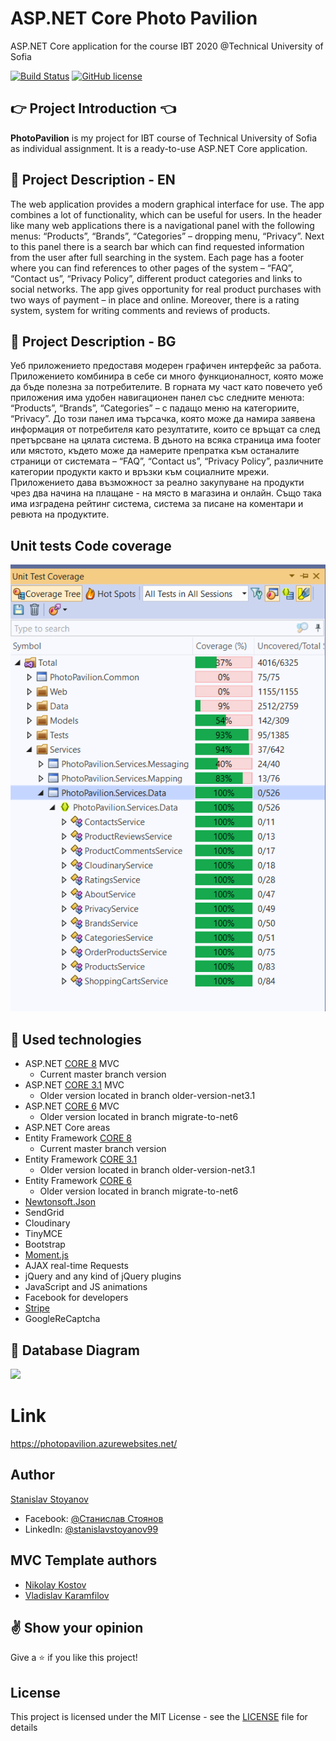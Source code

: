 # ASP.NET Core Photo Pavilion
ASP.NET Core application for the course IBT 2020 @Technical University of Sofia

[![Build Status](https://dev.azure.com/slavkata99/Photo%20Pavilion/_apis/build/status/stanislavstoyanov99.PhotoPavilion%20(3)?branchName=master)](https://dev.azure.com/slavkata99/Photo%20Pavilion/_build/latest?definitionId=4&branchName=master)
[![GitHub license](https://img.shields.io/github/license/stanislavstoyanov99/PhotoPavilion?color=brightgreen)](https://github.com/stanislavstoyanov99/PhotoPavilion/blob/master/LICENSE)

## :point_right: Project Introduction :point_left:

**PhotoPavilion** is my project for IBT course of Technical University of Sofia as individual assignment. It is a ready-to-use ASP.NET Core application.

## :pencil: Project Description - EN
The web application provides a modern graphical interface for use. The app combines a lot of functionality, which can be useful for users. In the header like many web applications there is a navigational panel with the following menus: “Products”, “Brands”, “Categories” – dropping menu, “Privacy”. Next to this panel there is a search bar which can find requested information from the user after full searching in the system. Each page has a footer where you can find references to other pages of the system – “FAQ”, “Contact us”, “Privacy Policy”, different product categories and links to social networks. The app gives opportunity for real product purchases with two ways of payment – in place and online. Moreover, there is a rating system, system for writing comments and reviews of products.

## :pencil: Project Description - BG
Уеб приложението предоставя модерен графичен интерфейс за работа. Приложението комбинира в себе си много функционалност, която може да бъде полезна за потребителите. В горната му част като повечето уеб приложения има удобен навигационен панел със следните менюта: “Products”, “Brands”, “Categories” – с падащо меню на категориите, “Privacy”. До този панел има търсачка, която може да намира заявена информация от потребителя като резултатите, които се връщат са след претърсване на цялата система. В дъното на всяка страница има footer или мястото, където може да намерите препратка към останалите страници от системата – “FAQ”, “Contact us”, “Privacy Policy”, различните категории продукти както и връзки към социалните мрежи. Приложението дава възможност за реално закупуване на продукти чрез два начина на плащане - на място в магазина и онлайн. Също така има изградена рейтинг система, система за писане на коментари и ревюта на продуктите.

## Unit tests Code coverage

![Code coverage](https://github.com/stanislavstoyanov99/PhotoPavilion/blob/master/tests-code-coverage.png)

## :hammer: Used technologies
- ASP.NET [CORE 8](https://dotnet.microsoft.com/en-us/download/dotnet/8.0) MVC
    * Current master branch version
- ASP.NET [CORE 3.1](https://dotnet.microsoft.com/download/dotnet-core/3.1 "CORE 3.1") MVC
    * Older version located in branch older-version-net3.1
- ASP.NET [CORE 6](https://dotnet.microsoft.com/en-us/download/dotnet/6.0) MVC
    * Older version located in branch migrate-to-net6
- ASP.NET Core areas
- Entity Framework [CORE 8](https://learn.microsoft.com/en-us/ef/core/what-is-new/ef-core-8.0/whatsnew "CORE 8")
    * Current master branch version
- Entity Framework [CORE 3.1](https://docs.microsoft.com/en-us/ef/core/ "CORE 3.1")
    * Older version located in branch older-version-net3.1
- Entity Framework [CORE 6](https://learn.microsoft.com/en-us/ef/core/what-is-new/ef-core-6.0/whatsnew "CORE 6")
    * Older version located in branch migrate-to-net6
- [Newtonsoft.Json](https://www.nuget.org/packages/Newtonsoft.Json/ "Newtonsoft.Json")
- SendGrid
- Cloudinary
- TinyMCE
- Bootstrap
- [Moment.js](https://www.nuget.org/packages/Moment.js/ "Moment.js")
- AJAX real-time Requests
- jQuery and any kind of jQuery plugins
- JavaScript and JS animations
- Facebook for developers
- [Stripe](https://stripe.com/en-bg)
- GoogleReCaptcha

## :floppy_disk: Database Diagram
![](https://res.cloudinary.com/photopavilion/image/upload/v1592300820/db_zufkpr.jpg)

# Link
https://photopavilion.azurewebsites.net/

## Author

[Stanislav Stoyanov](https://github.com/stanislavstoyanov99)
- Facebook: [@Станислав Стоянов](https://www.facebook.com/profile.php?id=100000714808058)
- LinkedIn: [@stanislavstoyanov99](https://www.linkedin.com/in/stanislavstoyanov99/)

## MVC Template authors

- [Nikolay Kostov](https://github.com/NikolayIT)
- [Vladislav Karamfilov](https://github.com/vladislav-karamfilov)

## :v: Show your opinion

Give a :star: if you like this project!

## License

This project is licensed under the MIT License - see the [LICENSE](LICENSE) file for details
